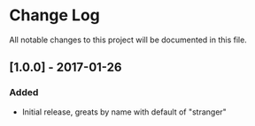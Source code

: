 # Change Log
All notable changes to this project will be documented in this file.

## [1.0.0] - 2017-01-26
### Added
- Initial release, greats by name with default of "stranger"